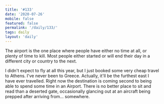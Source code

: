 ```yaml
---
title: '#133'
date: '2020-07-26'
mobile: false
featured: false
permalink: '/daily/133/'
tags: daily
layout: 'daily'
---
```


The airport is the one place where people have either no time at all, or plenty of time to kill. Most people either started or will end their day in a different city or country to the next.

I didn't expect to fly at all this year, but I just booked some very cheap travel to Athens. I've never been to Greece. Actually, it'll be the furthest east I have ever travelled. Right now the destination is coming second to being able to spend some time in an Airport. There is no better place to sit and read than a deserted gate, occasionally glancing out at an aircraft being prepped after arriving from... somewhere.
